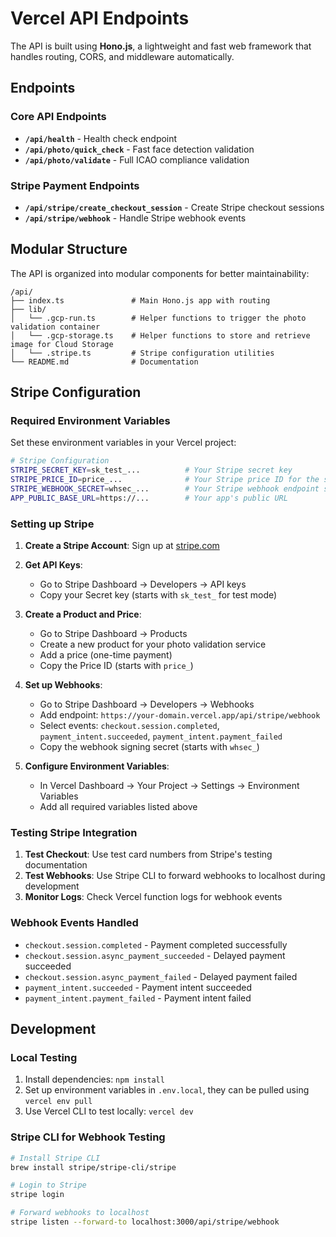 # Vercel API Endpoints

The API is built using **Hono.js**, a lightweight and fast web framework that handles routing, CORS, and middleware automatically.

## Endpoints

### Core API Endpoints

- **`/api/health`** - Health check endpoint
- **`/api/photo/quick_check`** - Fast face detection validation
- **`/api/photo/validate`** - Full ICAO compliance validation

### Stripe Payment Endpoints

- **`/api/stripe/create_checkout_session`** - Create Stripe checkout sessions
- **`/api/stripe/webhook`** - Handle Stripe webhook events

## Modular Structure

The API is organized into modular components for better maintainability:

```
/api/
├── index.ts               # Main Hono.js app with routing
├── lib/
│   └── .gcp-run.ts        # Helper functions to trigger the photo validation container
│   └── .gcp-storage.ts    # Helper functions to store and retrieve image for Cloud Storage
│   └── .stripe.ts         # Stripe configuration utilities
└── README.md              # Documentation
```

## Stripe Configuration

### Required Environment Variables

Set these environment variables in your Vercel project:

```bash
# Stripe Configuration
STRIPE_SECRET_KEY=sk_test_...          # Your Stripe secret key
STRIPE_PRICE_ID=price_...              # Your Stripe price ID for the service
STRIPE_WEBHOOK_SECRET=whsec_...        # Your Stripe webhook endpoint secret
APP_PUBLIC_BASE_URL=https://...        # Your app's public URL
```

### Setting up Stripe

1. **Create a Stripe Account**: Sign up at [stripe.com](https://stripe.com)

2. **Get API Keys**: 
   - Go to Stripe Dashboard → Developers → API keys
   - Copy your Secret key (starts with `sk_test_` for test mode)

3. **Create a Product and Price**:
   - Go to Stripe Dashboard → Products
   - Create a new product for your photo validation service
   - Add a price (one-time payment)
   - Copy the Price ID (starts with `price_`)

4. **Set up Webhooks**:
   - Go to Stripe Dashboard → Developers → Webhooks
   - Add endpoint: `https://your-domain.vercel.app/api/stripe/webhook`
   - Select events: `checkout.session.completed`, `payment_intent.succeeded`, `payment_intent.payment_failed`
   - Copy the webhook signing secret (starts with `whsec_`)

5. **Configure Environment Variables**:
   - In Vercel Dashboard → Your Project → Settings → Environment Variables
   - Add all required variables listed above

### Testing Stripe Integration

1. **Test Checkout**: Use test card numbers from Stripe's testing documentation
2. **Test Webhooks**: Use Stripe CLI to forward webhooks to localhost during development
3. **Monitor Logs**: Check Vercel function logs for webhook events

### Webhook Events Handled

- `checkout.session.completed` - Payment completed successfully
- `checkout.session.async_payment_succeeded` - Delayed payment succeeded
- `checkout.session.async_payment_failed` - Delayed payment failed
- `payment_intent.succeeded` - Payment intent succeeded
- `payment_intent.payment_failed` - Payment intent failed

## Development

### Local Testing

1. Install dependencies: `npm install`
2. Set up environment variables in `.env.local`, they can be pulled using `vercel env pull`
3. Use Vercel CLI to test locally: `vercel dev`

### Stripe CLI for Webhook Testing

```bash
# Install Stripe CLI
brew install stripe/stripe-cli/stripe

# Login to Stripe
stripe login

# Forward webhooks to localhost
stripe listen --forward-to localhost:3000/api/stripe/webhook
```
